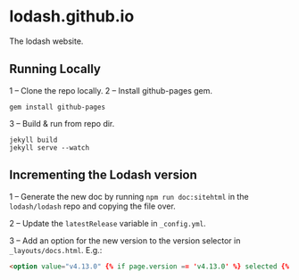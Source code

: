 # lodash.github.io
The lodash website.


## Running Locally

1 – Clone the repo locally.
2 – Install github-pages gem.

```
gem install github-pages
```

3 – Build & run from repo dir.
```
jekyll build
jekyll serve --watch
```

## Incrementing the Lodash version

1 – Generate the new doc by running `npm run doc:sitehtml` in the `lodash/lodash` repo and copying the file over.

2 – Update the `latestRelease` variable in `_config.yml`.

3 – Add an option for the new version to the version selector in `_layouts/docs.html`. E.g.:

```html
<option value="v4.13.0" {% if page.version == 'v4.13.0' %} selected {% endif %}>v4.13.0</option>
```
